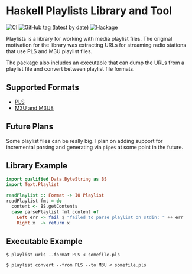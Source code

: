 # Haskell Playlists Library and Tool

[![CI](https://github.com/pjones/playlists/workflows/CI/badge.svg)](https://github.com/pjones/playlists/actions)
[![GitHub tag (latest by date)](https://img.shields.io/github/v/tag/pjones/playlists?label=release)](https://github.com/pjones/playlists/releases)
[![Hackage](https://img.shields.io/hackage/v/playlists)](https://hackage.haskell.org/package/playlists)

Playlists is a library for working with media playlist files.  The
original motivation for the library was extracting URLs for streaming
radio stations that use PLS and M3U playlist files.

The package also includes an executable that can dump the URLs from a
playlist file and convert between playlist file formats.

## Supported Formats

  * [PLS][]
  * [M3U and M3U8][M3U]

## Future Plans

Some playlist files can be really big.  I plan on adding support for
incremental parsing and generating via `pipes` at some point in the
future.

## Library Example

```haskell
import qualified Data.ByteString as BS
import Text.Playlist

readPlaylist :: Format -> IO Playlist
readPlaylist fmt = do
  content <- BS.getContents
  case parsePlaylist fmt content of
    Left err -> fail $ "failed to parse playlist on stdin: " ++ err
    Right x  -> return x
```

## Executable Example

    $ playlist urls --format PLS < somefile.pls

    $ playlist convert --from PLS --to M3U < somefile.pls

[pls]: http://en.wikipedia.org/wiki/PLS_(file_format)
[m3u]: http://en.wikipedia.org/wiki/M3U
